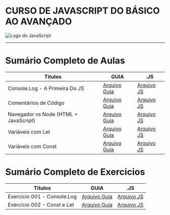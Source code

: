 # CURSO DE JAVASCRIPT DO BÁSICO AO AVANÇADO

<img src="https://res.cloudinary.com/practicaldev/image/fetch/s--ohpJlve1--/c_imagga_scale,f_auto,fl_progressive,h_420,q_auto,w_1000/https://res.cloudinary.com/drquzbncy/image/upload/v1586605549/javascript_banner_sxve2l.jpg" alt="Logo do JavaScript"></img>

---

# Sumário Completo de Aulas

| Titulos                               | GUIA                                        | .JS                                                |
| ------------------------------------- | ------------------------------------------- | -------------------------------------------------- |
| Console.Log - A Primeira Do JS        | [Arquivo Guia](#)                           | [Arquivo JS](./js.AULAS/aula.001/main.js)          |
| Comentários de Código                 | [Arquivo Guia](#)                           | [Arquivo JS](./js.AULAS/aula.002/index.js)         |
| Navegador vs Node (HTML + JavaScript) | [Arquivo Guia](js.AULAS/aula.003/README.md) | [Arquivo JS](js.AULAS/aula.003/assets/js/index.js) |
| Variáveis com Let                     | [Arquivo Guia](js.AULAS/aula.004/README.md) | [Arquivo JS](js.AULAS/aula.004/index.js)           |
| Variáveis com Const                   | [Arquivo Guia](js.AULAS/aula.005/README.md) | [Arquivo JS](js.AULAS/aula.005/index.js)           |

# Sumário Completo de Exercicios
| Titulos                     | GUIA              | .JS                                  |
| --------------------------- | ----------------- | ------------------------------------ |
| Exercicio 001 - Console.Log | [Arquivo Guia](#) | [Arquivo JS](./js.EX/ex001/index.js) |
| Exercicio 002 - Const e Let | [Arquivo Guia](#) | [Arquivo JS](./js.EX/ex001/index.js) |